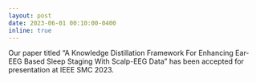 ```yaml
---
layout: post
date: 2023-06-01 00:10:00-0400
inline: true
---
```


Our paper titled “A Knowledge Distillation Framework For Enhancing Ear-EEG Based Sleep Staging With Scalp-EEG Data” has been accepted for presentation at IEEE SMC 2023.
